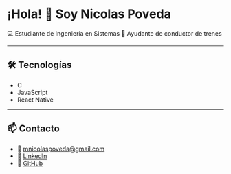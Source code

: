# ¡Hola! 👋 Soy Nicolas Poveda

💻 Estudiante de Ingeniería en Sistemas
🚆 Ayudante de conductor de trenes  

---

## 🛠 Tecnologías
- C
- JavaScript
- React Native

---

## 📫 Contacto
- 📧 mnicolaspoveda@gmail.com
- 💼 [LinkedIn](www.linkedin.com/in/nicolás-poveda)
- 🐙 [GitHub](https://github.com/mnicolaspoveda)
